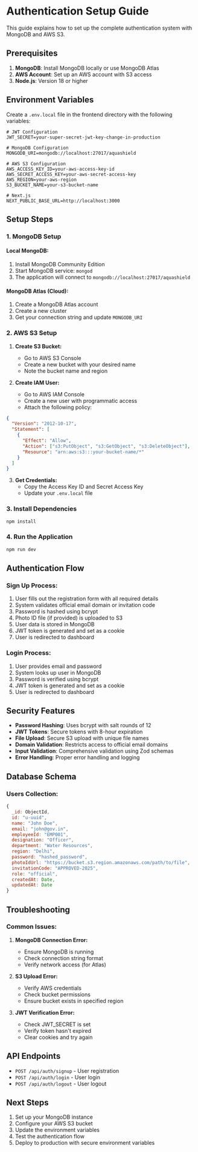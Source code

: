 # Authentication Setup Guide

This guide explains how to set up the complete authentication system with MongoDB and AWS S3.

## Prerequisites

1. **MongoDB**: Install MongoDB locally or use MongoDB Atlas
2. **AWS Account**: Set up an AWS account with S3 access
3. **Node.js**: Version 18 or higher

## Environment Variables

Create a `.env.local` file in the frontend directory with the following variables:

```env
# JWT Configuration
JWT_SECRET=your-super-secret-jwt-key-change-in-production

# MongoDB Configuration
MONGODB_URI=mongodb://localhost:27017/aquashield

# AWS S3 Configuration
AWS_ACCESS_KEY_ID=your-aws-access-key-id
AWS_SECRET_ACCESS_KEY=your-aws-secret-access-key
AWS_REGION=your-aws-region
S3_BUCKET_NAME=your-s3-bucket-name

# Next.js
NEXT_PUBLIC_BASE_URL=http://localhost:3000
```

## Setup Steps

### 1. MongoDB Setup

#### Local MongoDB:

1. Install MongoDB Community Edition
2. Start MongoDB service: `mongod`
3. The application will connect to `mongodb://localhost:27017/aquashield`

#### MongoDB Atlas (Cloud):

1. Create a MongoDB Atlas account
2. Create a new cluster
3. Get your connection string and update `MONGODB_URI`

### 2. AWS S3 Setup

1. **Create S3 Bucket:**

   - Go to AWS S3 Console
   - Create a new bucket with your desired name
   - Note the bucket name and region

2. **Create IAM User:**
   - Go to AWS IAM Console
   - Create a new user with programmatic access
   - Attach the following policy:

```json
{
  "Version": "2012-10-17",
  "Statement": [
    {
      "Effect": "Allow",
      "Action": ["s3:PutObject", "s3:GetObject", "s3:DeleteObject"],
      "Resource": "arn:aws:s3:::your-bucket-name/*"
    }
  ]
}
```

3. **Get Credentials:**
   - Copy the Access Key ID and Secret Access Key
   - Update your `.env.local` file

### 3. Install Dependencies

```bash
npm install
```

### 4. Run the Application

```bash
npm run dev
```

## Authentication Flow

### Sign Up Process:

1. User fills out the registration form with all required details
2. System validates official email domain or invitation code
3. Password is hashed using bcrypt
4. Photo ID file (if provided) is uploaded to S3
5. User data is stored in MongoDB
6. JWT token is generated and set as a cookie
7. User is redirected to dashboard

### Login Process:

1. User provides email and password
2. System looks up user in MongoDB
3. Password is verified using bcrypt
4. JWT token is generated and set as a cookie
5. User is redirected to dashboard

## Security Features

- **Password Hashing**: Uses bcrypt with salt rounds of 12
- **JWT Tokens**: Secure tokens with 8-hour expiration
- **File Upload**: Secure S3 upload with unique file names
- **Domain Validation**: Restricts access to official email domains
- **Input Validation**: Comprehensive validation using Zod schemas
- **Error Handling**: Proper error handling and logging

## Database Schema

### Users Collection:

```javascript
{
  _id: ObjectId,
  id: "u-uuid",
  name: "John Doe",
  email: "john@gov.in",
  employeeId: "EMP001",
  designation: "Officer",
  department: "Water Resources",
  region: "Delhi",
  password: "hashed_password",
  photoIdUrl: "https://bucket.s3.region.amazonaws.com/path/to/file",
  invitationCode: "APPROVED-2025",
  role: "official",
  createdAt: Date,
  updatedAt: Date
}
```

## Troubleshooting

### Common Issues:

1. **MongoDB Connection Error:**

   - Ensure MongoDB is running
   - Check connection string format
   - Verify network access (for Atlas)

2. **S3 Upload Error:**

   - Verify AWS credentials
   - Check bucket permissions
   - Ensure bucket exists in specified region

3. **JWT Verification Error:**
   - Check JWT_SECRET is set
   - Verify token hasn't expired
   - Clear cookies and try again

## API Endpoints

- `POST /api/auth/signup` - User registration
- `POST /api/auth/login` - User login
- `POST /api/auth/logout` - User logout

## Next Steps

1. Set up your MongoDB instance
2. Configure your AWS S3 bucket
3. Update the environment variables
4. Test the authentication flow
5. Deploy to production with secure environment variables
